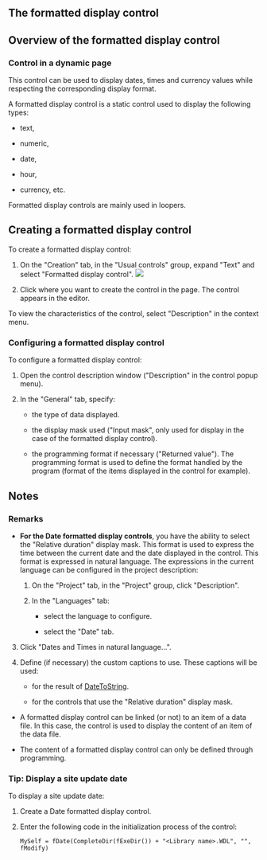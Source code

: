 


## The formatted display control
			



<a name="NOTE1"></a>
<a name="NOTE1_1"></a>


## Overview of the formatted display control
<a name="overview_the_formatted_display_control_ELTTEXTE000162"></a>


### Control in a dynamic page
<a name="control_dynamic_page_ELTPARAGRAPHE000011"></a>

This control can be used to display dates, times and currency values while respecting the corresponding display format.

A formatted display control is a static control used to display the following types:

- text, 

- numeric, 

- date, 

- hour, 

- currency, etc.




Formatted display controls are mainly used in loopers.

<a name="NOTE2"></a>
<a name="NOTE2_1"></a>


## Creating a formatted display control
<a name="creating_formatted_display_control_ELTTEXTE000186"></a>
To create a formatted display control:

1. On the "Creation" tab, in the "Usual controls" group, expand "Text" and select "Formatted display control".
![](https://doc.pcsoft.fr/en-US/images/image.awp?langid=3&name=Libelle_wb%20-%20HC%20N%B0001.gif)


2. Click where you want to create the control in the page. The control appears in the editor.




To view the characteristics of the control, select "Description" in the context menu.


### Configuring a formatted display control
<a name="configuring_formatted_display_control_ELTPARAGRAPHE000051"></a>

To configure a formatted display control:

1. Open the control description window ("Description" in the control popup menu).

2. In the "General" tab, specify: 

	- the type of data displayed. 

	- the display mask used ("Input mask", only used for display in the case of the formatted display control). 

	- the programming format if necessary ("Returned value"). The programming format is used to define the format handled by the program (format of the items displayed in the control for example).







<a name="NOTE3"></a>
<a name="NOTE3_1"></a>


## Notes
<a name="notes_ELTTEXTE000216"></a>


### Remarks
<a name="remarks_ELTPARAGRAPHE000067"></a>

- **For the Date formatted display controls**, you have the ability to select the "Relative duration" display mask. This format is used to express the time between the current date and the date displayed in the control. This format is expressed in natural language. The expressions in the current language can be configured in the project description: 

	1. On the "Project" tab, in the "Project" group, click "Description". 

	2. In the "Languages" tab: 

		- select the language to configure.

		- select the "Date" tab. 




3. Click "Dates and Times in natural language...". 

4. Define (if necessary) the custom captions to use. These captions will be used: 

	- for the result of [DateToString](../WDLang1/3027025.md). 

	- for the controls that use the "Relative duration" display mask. 

- A formatted display control can be linked (or not) to an item of a data file. In this case, the control is used to display the content of an item of the data file. 

- The content of a formatted display control can only be defined through programming.



<a name="NOTE3_2"></a>


### Tip: Display a site update date
<a name="tip_display_site_update_date_ELTPARAGRAPHE000108"></a>

To display a site update date:

1. Create a Date formatted display control. 

2. Enter the following code in the initialization process of the control:
	
	```wl
	MySelf = fDate(CompleteDir(fExeDir()) + "<Library name>.WDL", "", fModify)
	```






